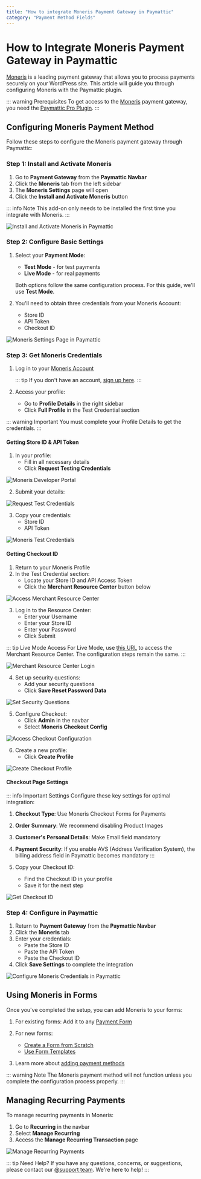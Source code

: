 ```yaml
---
title: "How to integrate Moneris Payment Gateway in Paymattic"
category: "Payment Method Fields"
---
```

# How to Integrate Moneris Payment Gateway in Paymattic

[Moneris](https://www.moneris.com/) is a leading payment gateway that allows you to process payments securely on your WordPress site. This article will guide you through configuring Moneris with the Paymattic plugin.

::: warning Prerequisites
To get access to the [Moneris](https://www.moneris.com/) payment gateway, you need the [Paymattic Pro Plugin](/getting-started-with-paymattic/how-to-install-and-activate-paymattic-in-wordpress).
:::

## Configuring Moneris Payment Method

Follow these steps to configure the Moneris payment gateway through Paymattic:

### Step 1: Install and Activate Moneris

1. Go to **Payment Gateway** from the **Paymattic Navbar**
2. Click the **Moneris** tab from the left sidebar
3. The **Moneris Settings** page will open
4. Click the **Install and Activate Moneris** button

::: info Note
This add-on only needs to be installed the first time you integrate with Moneris.
:::

![Install and Activate Moneris in Paymattic](/images/payment-method-fields/how-to-integrate-moneris-payment-gateway-in-paymattic/Payment-gateway-Moneris-Install-Activate-Moneris-scaled.webp)

### Step 2: Configure Basic Settings

1. Select your **Payment Mode**:
   - **Test Mode** - for test payments
   - **Live Mode** - for real payments
   
   Both options follow the same configuration process. For this guide, we'll use **Test Mode**.

2. You'll need to obtain three credentials from your Moneris Account:
   - Store ID
   - API Token
   - Checkout ID

![Moneris Settings Page in Paymattic](/images/payment-method-fields/how-to-integrate-moneris-payment-gateway-in-paymattic/Moneris-Settings-page.webp)

### Step 3: Get Moneris Credentials

1. Log in to your [Moneris Account](https://www.moneris.com/en/login-portal-hub)
   
   ::: tip
   If you don't have an account, [sign up here](https://ordernow.moneris.com/landing/).
   :::

2. Access your profile:
   - Go to **Profile Details** in the right sidebar
   - Click **Full Profile** in the Test Credential section

::: warning Important
You must complete your Profile Details to get the credentials.
:::

#### Getting Store ID & API Token

1. In your profile:
   - Fill in all necessary details
   - Click **Request Testing Credentials**

![Moneris Developer Portal](/images/payment-method-fields/how-to-integrate-moneris-payment-gateway-in-paymattic/Home-Moneris-Developers-scaled.webp)

2. Submit your details:

![Request Test Credentials](/images/payment-method-fields/how-to-integrate-moneris-payment-gateway-in-paymattic/Home-Moneris-Developers-Test-Credentials-scaled.webp)

3. Copy your credentials:
   - Store ID
   - API Token

![Moneris Test Credentials](/images/payment-method-fields/how-to-integrate-moneris-payment-gateway-in-paymattic/My-Profile-Moneris-Developers-2-scaled.webp)

#### Getting Checkout ID

1. Return to your Moneris Profile
2. In the Test Credential section:
   - Locate your Store ID and API Access Token
   - Click the **Merchant Resource Center** button below

![Access Merchant Resource Center](/images/payment-method-fields/how-to-integrate-moneris-payment-gateway-in-paymattic/Moneris-Developer-Test-Credentials-4-scaled.webp)

3. Log in to the Resource Center:
   - Enter your Username
   - Enter your Store ID
   - Enter your Password
   - Click Submit

::: tip Live Mode Access
For Live Mode, use [this URL](https://www3.moneris.com/mpg/) to access the Merchant Resource Center. The configuration steps remain the same.
:::

![Merchant Resource Center Login](/images/payment-method-fields/how-to-integrate-moneris-payment-gateway-in-paymattic/Moneris-Gateway-Merchant-Resource-Center-2.webp)

4. Set up security questions:
   - Add your security questions
   - Click **Save Reset Password Data**

![Set Security Questions](/images/payment-method-fields/how-to-integrate-moneris-payment-gateway-in-paymattic/Moneris-Gateway-Merchant-Resource-Center-monca09834.webp)

5. Configure Checkout:
   - Click **Admin** in the navbar
   - Select **Moneris Checkout Config**

![Access Checkout Configuration](/images/payment-method-fields/how-to-integrate-moneris-payment-gateway-in-paymattic/Moneris-Gateway-Merchant-Resource-Center-configure.webp)

6. Create a new profile:
   - Click **Create Profile**

![Create Checkout Profile](/images/payment-method-fields/how-to-integrate-moneris-payment-gateway-in-paymattic/Moneris-Gateway-Merchant-Resource-Center-view-profile.webp)

#### Checkout Page Settings

::: info Important Settings
Configure these key settings for optimal integration:

1. **Checkout Type**: Use Moneris Checkout Forms for Payments
2. **Order Summary**: We recommend disabling Product Images
3. **Customer's Personal Details**: Make Email field mandatory
4. **Payment Security**: If you enable AVS (Address Verification System), the billing address field in Paymattic becomes mandatory
:::

7. Copy your Checkout ID:
   - Find the Checkout ID in your profile
   - Save it for the next step

![Get Checkout ID](/images/payment-method-fields/how-to-integrate-moneris-payment-gateway-in-paymattic/Moneris-Gateway-Merchant-Resource-Center-CheckID-scaled.webp)

### Step 4: Configure in Paymattic

1. Return to **Payment Gateway** from the **Paymattic Navbar**
2. Click the **Moneris** tab
3. Enter your credentials:
   - Paste the Store ID
   - Paste the API Token
   - Paste the Checkout ID
4. Click **Save Settings** to complete the integration

![Configure Moneris Credentials in Paymattic](/images/payment-method-fields/how-to-integrate-moneris-payment-gateway-in-paymattic/Paste-all-the-credentials-scaled.webp)

## Using Moneris in Forms

Once you've completed the setup, you can add Moneris to your forms:

1. For existing forms: Add it to any [Payment Form](/payment-method-fields/how-to-create-your-first-payment-form-in-a-minute-and-accept-payments-with-paymattic)

2. For new forms:
   - [Create a Form from Scratch](/form-editor/how-to-create-a-form-from-scratch-with-paymattic)
   - [Use Form Templates](/form-editor/simple-form-templates)

3. Learn more about [adding payment methods](/payment-method-fields/how-to-use-the-payment-method-fields-section)

::: warning Note
The Moneris payment method will not function unless you complete the configuration process properly.
:::

## Managing Recurring Payments

To manage recurring payments in Moneris:

1. Go to **Recurring** in the navbar
2. Select **Manage Recurring**
3. Access the **Manage Recurring Transaction** page

![Manage Recurring Payments](/images/payment-method-fields/how-to-integrate-moneris-payment-gateway-in-paymattic/Moneris-Gateway-Merchant-Resource-Center-manage-recurring-scaled.webp)

::: tip Need Help?
If you have any questions, concerns, or suggestions, please contact our [@support team](https://wpmanageninja.com/support-tickets/). We're here to help!
:::